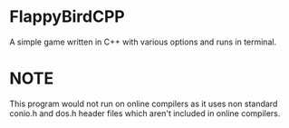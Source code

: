 # FlappyBirdCPP
A simple game written in C++ with various options and runs in terminal.


# NOTE
This program would not run on online compilers as it uses non standard conio.h and dos.h header files which aren't included in online compilers.
